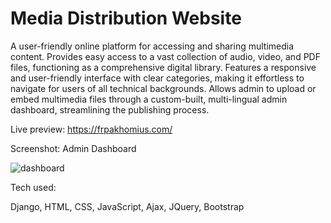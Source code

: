 # Media Distribution Website 

A user-friendly online platform for accessing and sharing multimedia content. Provides easy access to a vast collection of audio, video, and PDF files, functioning as a comprehensive digital library. Features a responsive and user-friendly interface with clear categories, making it effortless to navigate for users of all technical backgrounds. Allows admin to upload or embed multimedia files through a custom-built, multi-lingual admin dashboard, streamlining the publishing process.

Live preview: https://frpakhomius.com/

Screenshot: Admin Dashboard

![dashboard](https://github.com/Murgany/fatherpakhomius/assets/76653393/5c22947a-ad90-41ff-b6a1-bdba3ec8a709)

Tech used:

Django, HTML, CSS, JavaScript, Ajax, JQuery, Bootstrap

